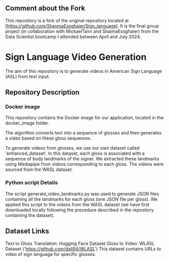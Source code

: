 ## Comment about the Fork
This repository is a fork of the original repository located at [https://github.com/ShaymaEssghaier/Sign_language]. It is the final group project (in collaboration with MickaelTaivr and ShaimaEssghaier) from the Data Scientist bootcamp I attended between April and July 2024.

# Sign Language Video Generation
The aim of this repository is to generate videos in American Sign Language (ASL) from text input.

## Repository Description
### Docker image
This repository contains the Docker image for our application, located in the docker_image folder.

The algorithm converts text into a sequence of glosses and then generates a video based on these gloss sequences.

To generate videos from glosses, we use our own dataset called 'enhanced_dataset'. In this dataset, each gloss is associated with a sequence of body landmarks of the signer. We extracted these landmarks using Mediapipe from videos corresponding to each gloss. The videos were sourced from the WASL dataset.

### Python script Details
The script generate_video_landmarks.py was used to generate JSON files containing all the landmarks for each gloss (one JSON file per gloss). We applied this script to the videos from the WASL dataset (we have first downloaded locally following the procedure described in the repository containing the dataset).

## Dataset Links
Text to Gloss Translation: Hugging Face Dataset
Gloss to Video: WLASL Dataset ('https://github.com/dxli94/WLASL')
    This dataset contains URLs to video of sign language for specific glosses.


